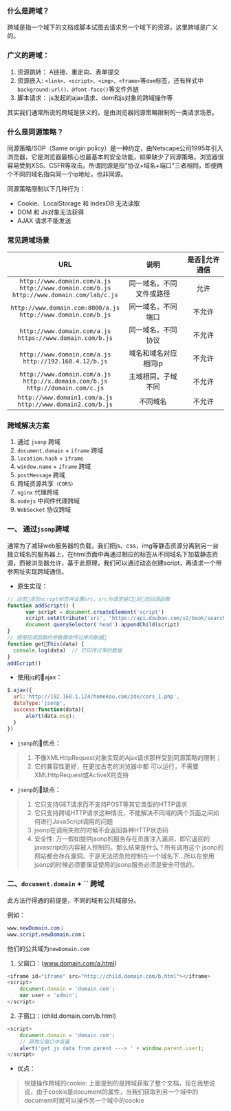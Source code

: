 ### 什么是跨域？

跨域是指一个域下的文档或脚本试图去请求另一个域下的资源，这里跨域是广义的。

### 广义的跨域：

1. 资源跳转： A链接、重定向、表单提交
2. 资源嵌入: `<link>、<script>、<img>、<frame>`等`dom`标签，还有样式中`background:url()、@font-face()`等文件外链
3. 脚本请求： js发起的ajax请求、dom和js对象的跨域操作等

其实我们通常所说的跨域是狭义的，是由浏览器同源策略限制的一类请求场景。

### 什么是同源策略？

同源策略/SOP（Same origin policy）是一种约定，由Netscape公司1995年引入浏览器，它是浏览器最核心也最基本的安全功能，如果缺少了同源策略，浏览器很容易受到XSS、CSFR等攻击。所谓同源是指"协议+域名+端口"三者相同，即便两个不同的域名指向同一个ip地址，也非同源。

同源策略限制以下几种行为：

- Cookie、LocalStorage 和 IndexDB 无法读取
- DOM 和 Js对象无法获得
- AJAX 请求不能发送

### 常见跨域场景

|URL|说明|是否允许通信|
|:-:|:-:|:-:|
|`http://www.domain.com/a.js`<br>`http://www.domain.com/b.js`<br>`http://www.domain.com/lab/c.js`|同一域名，不同文件或路径|允许|
|`http://www.domain.com:8000/a.js`<br>`http://www.domain.com/b.js`| 同一域名，不同端口 |不允许|
|`http://www.domain.com/a.js`<br>`https://www.domain.com/b.js`|同一域名，不同协议|不允许|
|`http://www.domain.com/a.js`<br>`http://192.168.4.12/b.js`|域名和域名对应相同ip|不允许|
|`http://www.domain.com/a.js`<br>`http://x.domain.com/b.js`<br>`http://domain.com/c.js`|主域相同，子域不同|不允许|
|`http://www.domain1.com/a.js`<br>`http://www.domain2.com/b.js`|不同域名|不允许|

### 跨域解决方案
1. 通过 `jsonp` 跨域
2. `document.domain` + `iframe` 跨域
3. `location.hash` + `iframe`
4. `window.name` + `iframe` 跨域
5. `postMessage` 跨域
6. 跨域资源共享`（CORS）`
7. `nginx` 代理跨域
8. `nodejs` 中间件代理跨域
9. `WebSocket` 协议跨域

### 一、 通过`jsonp`跨域
通常为了减轻web服务器的负载，我们把js、css，img等静态资源分离到另一台独立域名的服务器上，在html页面中再通过相应的标签从不同域名下加载静态资源，而被浏览器允许，基于此原理，我们可以通过动态创建script，再请求一个带参网址实现跨域通信。

- 原生实现：
```javascript
// 动态添加script标签并设置src，src为请求接口后加回调函数
function addScript() {
      var script = document.createElement('script')
      script.setAttribute('src', 'https://api.douban.com/v2/book/search?q=javascript&count=1&callback=getThis')
      document.querySelector('head').appendChild(script)
}
// 使用回调函数的参数接收传过来的数据
function getThis(data) {
  console.log(data)  // 打印传过来的数据
}
addScript()
```
- 使用jq的ajax：
```javascript
$.ajax({
  url:'http://192.168.1.124/homekoo.com/zde/cors_1.php',
  dataType:'jsonp',
  success:function(data){
      alert(data.msg);
  }
})
```
- `jsonp`的优点：
 >1. 不像XMLHttpRequest对象实现的Ajax请求那样受到同源策略的限制；
 >2. 它的兼容性更好，在更加古老的浏览器中都 可以运行，不需要XMLHttpRequest或ActiveX的支持

- `jsonp`的缺点：
>1. 它只支持GET请求而不支持POST等其它类型的HTTP请求
>2. 它只支持跨域HTTP请求这种情况，不能解决不同域的两个页面之间如何进行JavaScript调用的问题
>3.  jsonp在调用失败的时候不会返回各种HTTP状态码
>4. 安全性: 万一假如提供jsonp的服务存在页面注入漏洞，即它返回的javascript的内容被人控制的。那么结果是什么？所有调用这个 jsonp的网站都会存在漏洞。于是无法把危险控制在一个域名下…所以在使用jsonp的时候必须要保证使用的jsonp服务必须是安全可信的。

### 二、`document.domain` + `` 跨域
此方法行得通的前提是，不同的域有公共域部分。 

例如：
```css
www.newDomain.com；
www.script.newDomain.com；
```
他们的公共域为`newDomain.com`

1. 父窗口：(www.domain.com/a.html)
```javascript
<iframe id="iframe" src="http://child.domain.com/b.html"></iframe>
<script>
    document.domain = 'domain.com';
    var user = 'admin';
</script>
```

2. 子窗口：(child.domain.com/b.html)
```javascript
<script>
    document.domain = 'domain.com';
    // 获取父窗口中变量
    alert('get js data from parent ---> ' + window.parent.user);
</script>
```
- 优点：

>快捷操作跨域的cookie: 上面提到的是跨域获取了整个文档，现在我想说说，由于cookie是document的属性，当我们获取到另一个域中的document时就可以操作另一个域中的cookie